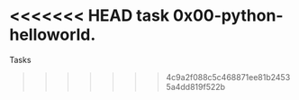 <<<<<<< HEAD
task 0x00-python-helloworld.
=======
Tasks
>>>>>>> 4c9a2f088c5c468871ee81b24535a4dd819f522b
